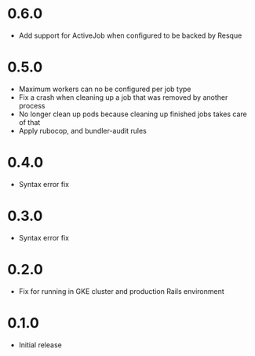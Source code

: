 # 0.6.0
- Add support for ActiveJob when configured to be backed by Resque

# 0.5.0
- Maximum workers can no be configured per job type
- Fix a crash when cleaning up a job that was removed by another process
- No longer clean up pods because cleaning up finished jobs takes care of that
- Apply rubocop, and bundler-audit rules

# 0.4.0
- Syntax error fix

# 0.3.0
- Syntax error fix

# 0.2.0
- Fix for running in GKE cluster and production Rails environment

# 0.1.0
- Initial release
